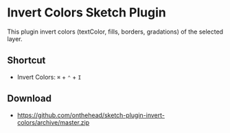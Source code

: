 # Invert Colors Sketch Plugin
This plugin invert colors (textColor, fills, borders, gradations) of the selected layer.

## Shortcut

* Invert Colors: `⌘` + `⌃` + `I`

## Download

* https://github.com/onthehead/sketch-plugin-invert-colors/archive/master.zip
